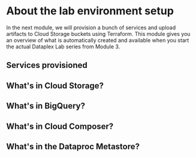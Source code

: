 # About the lab environment setup

In the next module, we will provision a bunch of services and upload artifacts to Cloud Storage buckets using Terraform. This module gives you an overview of what is automatically created and available when you start the actual Dataplex Lab series from Module 3.


## Services provisioned



## What's in Cloud Storage?




## What's in BigQuery?




## What's in Cloud Composer?





## What's in the Dataproc Metastore?
